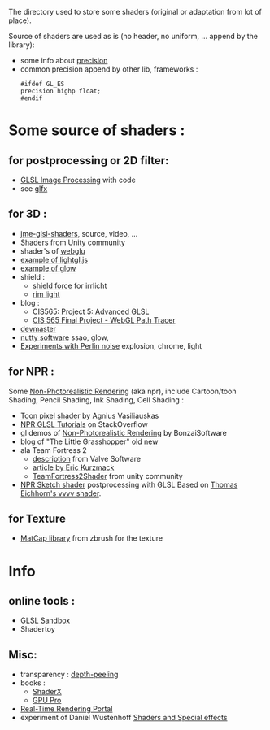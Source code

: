The directory used to store some shaders (original or adaptation from lot of place).

Source of shaders are used as is (no header, no uniform, ... append by the library):
* some info about [precision](http://my.opera.com/emoller/blog/2011/10/18/all-hail-ios-5)
* common precision append by other lib, frameworks :
  ```
  #ifdef GL_ES
  precision highp float;
  #endif
  ```

# Some source of shaders :

## for postprocessing or 2D filter:

* [GLSL Image Processing](http://r3dux.org/2011/06/glsl-image-processing/) with code
* see [glfx](https://github.com/evanw/glfx.js)

## for 3D :

* [jme-glsl-shaders](http://code.google.com/p/jme-glsl-shaders/), source, video, ...
* [Shaders](http://wiki.unity3d.com/index.php/Shaders) from Unity community
* shader's of [webglu](https://github.com/OneGeek/WebGLU/tree/master/shaders)
* [example of lightgl.js](https://github.com/evanw/lightgl.js/tree/master/tests)
* [example of glow](https://github.com/empaempa/GLOW/tree/master/examples/shaders)
* shield :
  * [shield force](http://irrlicht.sourceforge.net/forum/viewtopic.php?t=38544) for irrlicht
  * [rim light](http://mtheorygame.com/tag/rim-light/)
* blog :
  * [CIS565: Project 5: Advanced GLSL](https://github.com/ashima07/Project5-AdvancedGLSL)
  * [CIS 565 Final Project - WebGL Path Tracer](http://pixelated.webgl.ashimag.com/p/blogs.html)
* [devmaster](http://devmaster.net/)
* [nutty software](http://www.nutty.ca/?cat=11) ssao, glow,
* [Experiments with Perlin noise](http://www.clicktorelease.com/blog/experiments-with-perlin-noise) explosion, chrome, light

## for NPR :

Some [Non-Photorealistic Rendering](http://en.wikipedia.org/wiki/Non-photorealistic_rendering) (aka npr), include  Cartoon/toon Shading, Pencil Shading, Ink Shading, Cell Shading :

* [Toon pixel shader](http://coding-experiments.blogspot.fr/2011/01/toon-pixel-shader.html) by Agnius Vasiliauskas
* [NPR GLSL Tutorials](http://stackoverflow.com/questions/2727821/npr-glsl-tutorials) on StackOverflow
* gl demos of [Non-Photorealistic Rendering](http://www.bonzaisoftware.com/gldemos/non-photorealistic-rendering/) by BonzaiSoftware
* blog of "The Little Grasshopper" [old](http://prideout.net/blog/) [new](http://github.prideout.net/)
* ala Team Fortress 2
  * [description](http://www.valvesoftware.com/publications/2007/NPAR07_IllustrativeRenderingInTeamFortress2.pdf) from Valve Software
  * [article by Eric Kurzmack ](http://www.sfdm.scad.edu/faculty/mkesson/vsfx419/wip/spring11/eric_kurzmack/toon.html)
  * [TeamFortress2Shader](http://wiki.unity3d.com/index.php/TeamFortress2Shader) from unity community
* [NPR Sketch shader](http://www.clicktorelease.com/code/npr-shading/) postprocessing with GLSL Based on [Thomas Eichhorn's vvvv shader](http://www.thomaseichhorn.de/npr-sketch-shader-vvvv/).

## for Texture

* [MatCap library](http://pixologic.com/zbrush/downloadcenter/library/) from zbrush for the texture

# Info

## online tools :

* [GLSL Sandbox](http://glsl.heroku.com/)
* Shadertoy

## Misc:

* transparency : [depth-peeling](http://www.khronos.org/message_boards/showthread.php/8228-Details-about-handling-transparency-with-depth-peeling)
* books :
  * [ShaderX](http://tog.acm.org/resources/shaderx/)
  * [GPU Pro](http://gpupro.blogspot.fr/)
* [Real-Time Rendering Portal](http://www.realtimerendering.com/portal.html)
* experiment of Daniel Wustenhoff [Shaders and Special effects](http://www.danielwustenhoff.com/?page_id=179)